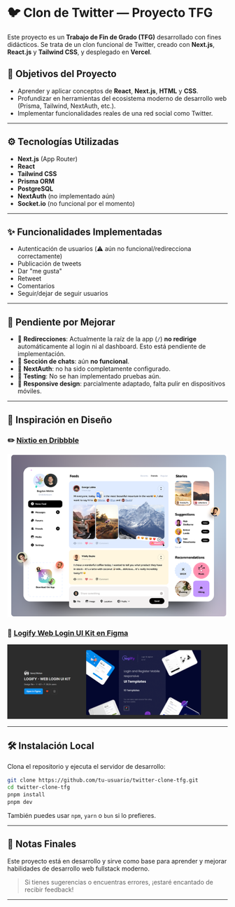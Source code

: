 # 🐦 Clon de Twitter — Proyecto TFG

Este proyecto es un **Trabajo de Fin de Grado (TFG)** desarrollado con fines didácticos. Se trata de un clon funcional de Twitter, creado con **Next.js**, **React.js** y **Tailwind CSS**, y desplegado en **Vercel**.

## 🚀 Objetivos del Proyecto

* Aprender y aplicar conceptos de **React**, **Next.js**, **HTML** y **CSS**.
* Profundizar en herramientas del ecosistema moderno de desarrollo web (Prisma, Tailwind, NextAuth, etc.).
* Implementar funcionalidades reales de una red social como Twitter.

---

## ⚙️ Tecnologías Utilizadas

* **Next.js** (App Router)
* **React**
* **Tailwind CSS**
* **Prisma ORM**
* **PostgreSQL**
* **NextAuth** (no implementado aún)
* **Socket.io** (no funcional por el momento)

---

## ✨ Funcionalidades Implementadas

* Autenticación de usuarios (⚠️ aún no funcional/redirecciona correctamente)
* Publicación de tweets
* Dar "me gusta"
* Retweet
* Comentarios
* Seguir/dejar de seguir usuarios

---

## 🧩 Pendiente por Mejorar

* 🔄 **Redirecciones**: Actualmente la raíz de la app (`/`) **no redirige** automáticamente al login ni al dashboard. Esto está pendiente de implementación.
* 💬 **Sección de chats**: aún **no funcional**.
* 🔐 **NextAuth**: no ha sido completamente configurado.
* 🧪 **Testing**: No se han implementado pruebas aún.
* 📱 **Responsive design**: parcialmente adaptado, falta pulir en dispositivos móviles.

---

## 🎨 Inspiración en Diseño

### ✏️ [Nixtio en Dribbble](https://dribbble.com/Nixtio)

![alt text](image.png)

### 📐 [Logify Web Login UI Kit en Figma](https://www.figma.com/file/DLbzjzDSNZE8S3hS5dRpsu/LOGIFY---WEB-LOGIN-UI-KIT-%28Community%29?type=design&node-id=0-1&mode=design&t=OrBOJaYz05D7kAPE-0)

![alt text](image-1.png)

---

## 🛠️ Instalación Local

Clona el repositorio y ejecuta el servidor de desarrollo:

```bash
git clone https://github.com/tu-usuario/twitter-clone-tfg.git
cd twitter-clone-tfg
pnpm install
pnpm dev
```

También puedes usar `npm`, `yarn` o `bun` si lo prefieres.

---

## 📝 Notas Finales

Este proyecto está en desarrollo y sirve como base para aprender y mejorar habilidades de desarrollo web fullstack moderno.

> Si tienes sugerencias o encuentras errores, ¡estaré encantado de recibir feedback!

---
